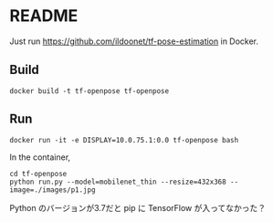 # README

Just run https://github.com/ildoonet/tf-pose-estimation in Docker.

## Build

```
docker build -t tf-openpose tf-openpose
```

## Run

```
docker run -it -e DISPLAY=10.0.75.1:0.0 tf-openpose bash
```

In the container,

```
cd tf-openpose
python run.py --model=mobilenet_thin --resize=432x368 --image=./images/p1.jpg
```

Python のバージョンが3.7だと pip に TensorFlow が入ってなかった？
